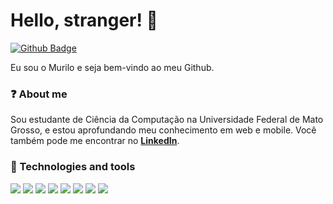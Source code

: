 # Hello, stranger! :wave:
[![Github Badge](https://img.shields.io/badge/-Github-000?style=flat-square&logo=Github&logoColor=white&link=ttps://github.com/nbrkwnm/)](ttps://github.com/nbrkwnm/)

Eu sou o Murilo e seja bem-vindo ao meu Github. 

### :question: About me
Sou estudante de Ciência da Computação na Universidade Federal de Mato Grosso, e estou aprofundando meu conhecimento em web e mobile. Você também pode me encontrar no <b><a href="https://www.linkedin.com/in/murilo-noboru-hira%C3%A7aka-kawanami-70a20b199/">LinkedIn</a></b>.

### :wrench: Technologies and tools
![](https://img.shields.io/badge/Code-C-informational?style=flat&logo=C&logoColor=white&color=blueviolet)
![](https://img.shields.io/badge/Code-Javascript-informational?style=flat&logo=JavaScript&logoColor=white&color=blueviolet)
![](https://img.shields.io/badge/Code-Node-informational?style=flat&logo=Node.js&logoColor=white&color=blueviolet)
![](https://img.shields.io/badge/Code-HTML-informational?style=flat&logo=HTML5&logoColor=white&color=blueviolet)
![](https://img.shields.io/badge/Framework-ReactJS-informational?style=flat&logo=React&logoColor=white&color=blueviolet)
![](https://img.shields.io/badge/Framework-React%20Native-informational?style=flat&logo=React&logoColor=white&color=blueviolet)
![](https://img.shields.io/badge/Style-CSS-informational?style=flat&logo=CSS3&logoColor=white&color=blueviolet)
![](https://img.shields.io/badge/Tool-Visual%20Studio%20Code-informational?style=flat&logo=Visual%20Studio%20Code&logoColor=white&color=blueviolet)

<!--
**nbrkwnm/nbrkwnm** is a ✨ _special_ ✨ repository because its `README.md` (this file) appears on your GitHub profile.

Here are some ideas to get you started:

- 🔭 I’m currently working on ...
- 🌱 I’m currently learning ...
- 👯 I’m looking to collaborate on ...
- 🤔 I’m looking for help with ...
- 💬 Ask me about ...
- 📫 How to reach me: ...
- 😄 Pronouns: ...
- ⚡ Fun fact: ...
-->
